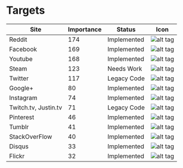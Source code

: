 Targets
====================================

| Site                 | Importance     | Status                    | Icon |
| -------------------- | -------------- | ------------------------- | ---- |
| Reddit               | 174            | Implemented               | ![alt tag](https://raw.githubusercontent.com/iconic/open-iconic/master/png/circle-check-2x.png) |
| Facebook             | 169            | Implemented               | ![alt tag](https://raw.githubusercontent.com/iconic/open-iconic/master/png/circle-check-2x.png) |
| Youtube              | 168            | Implemented               | ![alt tag](https://raw.githubusercontent.com/iconic/open-iconic/master/png/circle-check-2x.png)|
| Steam                | 123            | Needs Work                | ![alt tag](https://raw.githubusercontent.com/iconic/open-iconic/master/png/media-pause-2x.png)|
| Twitter              | 117            | Legacy Code               | ![alt tag](https://raw.githubusercontent.com/iconic/open-iconic/master/png/link-broken-2x.png) |
| Google+              | 80             | Implemented               | ![alt tag](https://raw.githubusercontent.com/iconic/open-iconic/master/png/circle-check-2x.png)|
| Instagram            | 74             | Implemented               | ![alt tag](https://raw.githubusercontent.com/iconic/open-iconic/master/png/circle-check-2x.png)|
| Twitch.tv, Justin.tv | 71             | Legacy Code               | ![alt tag](https://raw.githubusercontent.com/iconic/open-iconic/master/png/link-broken-2x.png)|
| Pinterest            | 46             | Implemented               | ![alt tag](https://raw.githubusercontent.com/iconic/open-iconic/master/png/circle-check-2x.png) |
| Tumblr               | 41             | Implemented               | ![alt tag](https://raw.githubusercontent.com/iconic/open-iconic/master/png/circle-check-2x.png) |
| StackOverFlow        | 40             | Implemented               | ![alt tag](https://raw.githubusercontent.com/iconic/open-iconic/master/png/circle-check-2x.png) |
| Disqus               | 33             | Implemented               | ![alt tag](https://raw.githubusercontent.com/iconic/open-iconic/master/png/circle-check-2x.png) |
| Flickr               | 32             | Implemented               | ![alt tag](https://raw.githubusercontent.com/iconic/open-iconic/master/png/circle-check-2x.png) |
